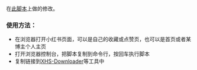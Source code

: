 在[此脚本](https://github.com/JoeanAmier/XHS-Downloader/blob/master/static/%E8%87%AA%E5%8A%A8%E6%BB%9A%E5%8A%A8%E9%A1%B5%E9%9D%A2.js)上做的修改。

### 使用方法：
- 在浏览器打开小红书页面，可以是自己的收藏或点赞页，也可以是首页或者某博主个人主页
- 打开浏览器控制台，把脚本复制到命令行，按回车执行脚本
- 复制链接到[XHS-Downloader](https://github.com/JoeanAmier/XHS-Downloader)等工具中
